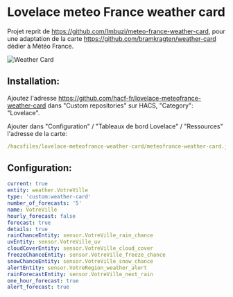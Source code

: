 # Lovelace meteo France weather card

Projet reprit de https://github.com/Imbuzi/meteo-france-weather-card, pour une adaptation de la carte https://github.com/bramkragten/weather-card dédier à Météo France.

![Weather Card](https://github.com/Axellum/weather-card/blob/Meteo-France/weather-card.gif.png?raw=true)

## Installation:

Ajoutez l'adresse https://github.com/hacf-fr/lovelace-meteofrance-weather-card dans "Custom repositories" sur HACS, "Category": "Lovelace".

Ajouter dans "Configuration" / "Tableaux de bord Lovelace" / "Ressources" l'adresse de la carte:

```yaml
/hacsfiles/lovelace-meteofrance-weather-card/meteofrance-weather-card.js
```

## Configuration:

```yaml
current: true
entity: weather.VotreVille
type: 'custom:weather-card'
number_of_forecasts: '5'
name: VotreVille
hourly_forecast: false
forecast: true
details: true
rainChanceEntity: sensor.VotreVille_rain_chance
uvEntity: sensor.VotreVille_uv
cloudCoverEntity: sensor.VotreVille_cloud_cover
freezeChanceEntity: sensor.VotreVille_freeze_chance
snowChanceEntity: sensor.VotreVille_snow_chance
alertEntity: sensor.VotreRegion_weather_alert
rainForecastEntity: sensor.VotreVille_next_rain
one_hour_forecast: true
alert_forecast: true
```
